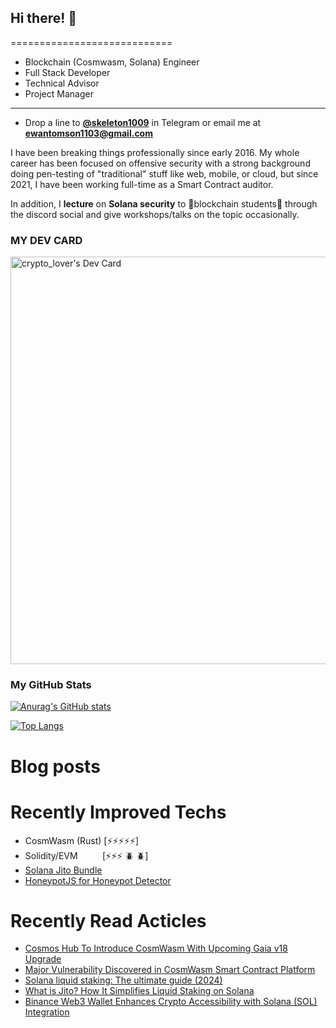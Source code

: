 ## Hi there! 👋 
============================
* Blockchain (Cosmwasm, Solana) Engineer
* Full Stack Developer
* Technical Advisor
* Project Manager
----------------------------------------------------
* Drop a line to **[@skeleton1009](https://t.me/skeleton1009)** in Telegram or email me at **ewantomson1103@gmail.com**

I have been breaking things professionally since early 2016. My whole career has been focused on offensive security with a strong background doing pen-testing of "traditional" stuff like web, mobile, or cloud, but since 2021, I have been working full-time as a Smart Contract auditor.

In addition, I **lecture** on **Solana security** to 🌱blockchain students🌱 through the discord social and give workshops/talks on the topic occasionally.

### MY DEV CARD
<a href="https://app.daily.dev/skeleton1009"><img src="https://api.daily.dev/devcards/v2/by2TsLm7pBcLrUiU7zSJR.png?type=wide&r=a7d" width="652" alt="crypto_lover's Dev Card"/></a>

### My GitHub Stats

[![Anurag's GitHub stats](https://github-readme-stats.vercel.app/api?username=skeleton1009)](https://github.com/skeleton1009/github-readme-stats)

[![Top Langs](https://github-readme-stats.vercel.app/api/top-langs/?username=skeleton1009&layout=pie)](https://github.com/skeleton1009/github-readme-stats)

# Blog posts
<!-- BLOG-POST-LIST:START -->
<!-- BLOG-POST-LIST:END -->

# Recently Improved Techs
- CosmWasm (Rust) [⚡⚡⚡⚡⚡]
- Solidity/EVM &nbsp;&nbsp;&nbsp;&nbsp;&nbsp;&nbsp;&nbsp;&nbsp;&nbsp;[⚡⚡⚡ 🪲 🪲]
- [Solana Jito Bundle](https://www.jito.wtf)
- [HoneypotJS for Honeypot Detector](https://honeypot.is/)

# Recently Read Acticles
- [Cosmos Hub To Introduce CosmWasm With Upcoming Gaia v18 Upgrade](https://www.binance.com/ar/square/post/2024-06-20-cosmos-hub-to-introduce-cosmwasm-with-upcoming-gaia-v18-upgrade-9715670215690)
- [Major Vulnerability Discovered in CosmWasm Smart Contract Platform](https://www.binance.com/en/square/post/2024-01-15-major-vulnerability-discovered-in-cosmwasm-smart-contract-platform-2770906674530)
- [Solana liquid staking: The ultimate guide (2024)](https://phantom.app/learn/crypto-101/solana-liquid-staking)
- [What is Jito? How It Simplifies Liquid Staking on Solana](https://www.codezeros.com/what-is-jito-how-it-simplifies-liquid-staking-on-solana)
- [Binance Web3 Wallet Enhances Crypto Accessibility with Solana (SOL) Integration](https://blockchain.news/news/binance-web3-wallet-enhances-crypto-accessibility-with-solana-sol-integration)

<!--
**** is a ✨ _special_ ✨ repository because its `README.md` (this file) appears on your GitHub profile.

Here are some ideas to get you started:

- 🔭 I’m currently working on ...
- 🌱 I’m currently learning ...
- 👯 I’m looking to collaborate on ...
- 🤔 I’m looking for help with ...
- 💬 Ask me about ...
- 📫 How to reach me: ...
- 😄 Pronouns: ...
- ⚡ Fun fact: ...
-->
